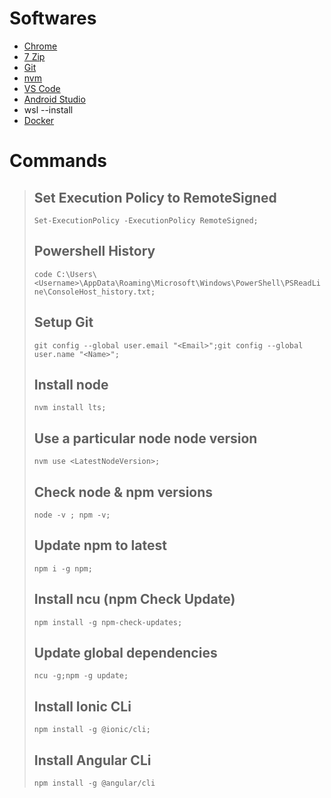 # Softwares
- [Chrome](https://www.google.com/chrome/)
- [7 Zip](https://www.7-zip.org/)
- [Git](https://git-scm.com/downloads)
- [nvm](https://github.com/coreybutler/nvm-windows)
- [VS Code](https://code.visualstudio.com/#alt-downloads)
- [Android Studio](https://developer.android.com/studio)
- wsl --install
- [Docker](https://www.docker.com/)

# Commands
>## Set Execution Policy to RemoteSigned
>`Set-ExecutionPolicy -ExecutionPolicy RemoteSigned;`
>## Powershell History
>`code C:\Users\<Username>\AppData\Roaming\Microsoft\Windows\PowerShell\PSReadLine\ConsoleHost_history.txt;`
>## Setup Git
>`git config --global user.email "<Email>";git config --global user.name "<Name>";`
>## Install node
>`nvm install lts;`
>## Use a particular node node version 
>`nvm use <LatestNodeVersion>;`
>## Check node & npm versions
>`node -v ; npm -v;`
>## Update npm to latest
>`npm i -g npm;`
>## Install ncu (npm Check Update)
>`npm install -g npm-check-updates;`
>## Update global dependencies
>`ncu -g;npm -g update;`
>## Install Ionic CLi
>`npm install -g @ionic/cli;`
>## Install Angular CLi
>`npm install -g @angular/cli`
